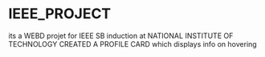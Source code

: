 # IEEE_PROJECT
its a WEBD projet for IEEE SB induction at NATIONAL INSTITUTE OF TECHNOLOGY
CREATED A PROFILE CARD which displays info on hovering
